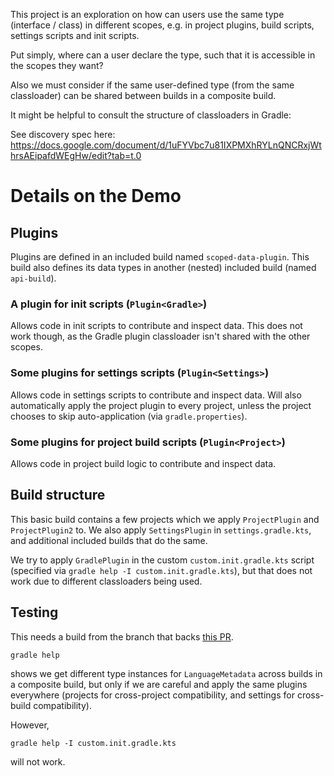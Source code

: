 This project is an exploration on how can users use the same type (interface / class) in different scopes, e.g. in project plugins, build scripts, settings scripts and init scripts.

Put simply, where can a user declare the type, such that it is accessible in the scopes they want?

Also we must consider if the same user-defined type (from the same classloader) can be shared between builds in a composite build.

It might be helpful to consult the structure of classloaders in Gradle:

See discovery spec here: https://docs.google.com/document/d/1uFYVbc7u81IXPMXhRYLnQNCRxjWthrsAEipafdWEgHw/edit?tab=t.0

# Details on the Demo

## Plugins

Plugins are defined in an included build named `scoped-data-plugin`. This build also
defines its data types in another (nested) included build (named `api-build`).

### A plugin for init scripts (`Plugin<Gradle>`)

Allows code in init scripts to contribute and inspect data. This does not work though,
as the Gradle plugin classloader isn't shared with the other scopes.

### Some plugins for settings scripts (`Plugin<Settings>`)

Allows code in settings scripts to contribute and inspect data. Will also automatically apply
the project plugin to every project, unless the project chooses to skip auto-application (via `gradle.properties`).

### Some plugins for project build scripts (`Plugin<Project>`)

Allows code in project build logic to contribute and inspect data.

## Build structure

This basic build contains a few projects which we apply `ProjectPlugin` and  `ProjectPlugin2` to.
We also apply `SettingsPlugin` in `settings.gradle.kts`, and additional included builds that do the same.

We try to apply `GradlePlugin` in the custom `custom.init.gradle.kts` script (specified via `gradle help -I custom.init.gradle.kts`),
but that does not work due to different classloaders being used.

## Testing

This needs a build from the branch that backs [this PR](https://github.com/gradle/gradle/pull/32235).

`gradle help`

shows we get different type instances for `LanguageMetadata` across builds in a composite build, but only if we are careful
and apply the same plugins everywhere (projects for cross-project compatibility, and settings for cross-build compatibility).

However,

`gradle help -I custom.init.gradle.kts`

will not work.

